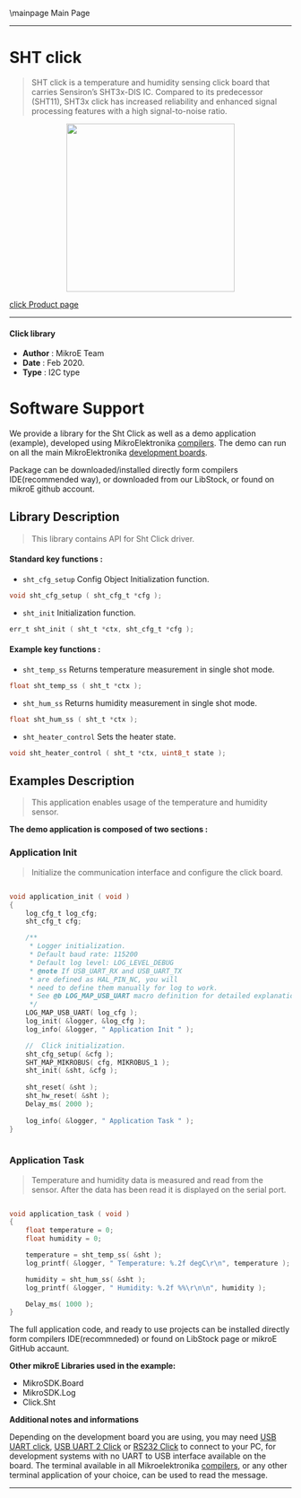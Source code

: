 \mainpage Main Page
  
---
# SHT click

> SHT click is a temperature and humidity sensing click board that carries Sensiron’s SHT3x-DIS IC. Compared to its predecessor (SHT11), SHT3x click has increased reliability and enhanced signal processing features with a high signal-to-noise ratio.

<p align="center">
  <img src="https://download.mikroe.com/images/click_for_ide/sht_click.png" height=300px>
</p>

[click Product page](https://www.mikroe.com/sht-click)

---


#### Click library 

- **Author**        : MikroE Team
- **Date**          : Feb 2020.
- **Type**          : I2C type


# Software Support

We provide a library for the Sht Click 
as well as a demo application (example), developed using MikroElektronika 
[compilers](https://shop.mikroe.com/compilers). 
The demo can run on all the main MikroElektronika [development boards](https://shop.mikroe.com/development-boards).

Package can be downloaded/installed directly form compilers IDE(recommended way), or downloaded from our LibStock, or found on mikroE github account. 

## Library Description

> This library contains API for Sht Click driver.

#### Standard key functions :

- `sht_cfg_setup` Config Object Initialization function.
```c
void sht_cfg_setup ( sht_cfg_t *cfg ); 
```

- `sht_init` Initialization function.
```c
err_t sht_init ( sht_t *ctx, sht_cfg_t *cfg );
```

#### Example key functions :

- `sht_temp_ss` Returns temperature measurement in single shot mode.
```c
float sht_temp_ss ( sht_t *ctx );
```

- `sht_hum_ss` Returns humidity measurement in single shot mode.
```c
float sht_hum_ss ( sht_t *ctx );
```

- `sht_heater_control` Sets the heater state.
```c
void sht_heater_control ( sht_t *ctx, uint8_t state );
```

## Examples Description

> This application enables usage of the temperature and humidity sensor.

**The demo application is composed of two sections :**

### Application Init 

> Initialize the communication interface and configure the click board.

```c

void application_init ( void )
{
    log_cfg_t log_cfg;
    sht_cfg_t cfg;

    /** 
     * Logger initialization.
     * Default baud rate: 115200
     * Default log level: LOG_LEVEL_DEBUG
     * @note If USB_UART_RX and USB_UART_TX 
     * are defined as HAL_PIN_NC, you will 
     * need to define them manually for log to work. 
     * See @b LOG_MAP_USB_UART macro definition for detailed explanation.
     */
    LOG_MAP_USB_UART( log_cfg );
    log_init( &logger, &log_cfg );
    log_info( &logger, " Application Init " );

    //  Click initialization.
    sht_cfg_setup( &cfg );
    SHT_MAP_MIKROBUS( cfg, MIKROBUS_1 );
    sht_init( &sht, &cfg );
    
    sht_reset( &sht );
    sht_hw_reset( &sht );
    Delay_ms( 2000 );
    
    log_info( &logger, " Application Task " );
}
  
```

### Application Task

> Temperature and humidity data is measured and read from the sensor. 
> After the data has been read it is displayed on the serial port.

```c

void application_task ( void )
{
    float temperature = 0;
    float humidity = 0;

    temperature = sht_temp_ss( &sht );
    log_printf( &logger, " Temperature: %.2f degC\r\n", temperature );

    humidity = sht_hum_ss( &sht );
    log_printf( &logger, " Humidity: %.2f %%\r\n\n", humidity );

    Delay_ms( 1000 );
}  

```

The full application code, and ready to use projects can be  installed directly form compilers IDE(recommneded) or found on LibStock page or mikroE GitHub accaunt.

**Other mikroE Libraries used in the example:** 

- MikroSDK.Board
- MikroSDK.Log
- Click.Sht

**Additional notes and informations**

Depending on the development board you are using, you may need 
[USB UART click](https://shop.mikroe.com/usb-uart-click), 
[USB UART 2 Click](https://shop.mikroe.com/usb-uart-2-click) or 
[RS232 Click](https://shop.mikroe.com/rs232-click) to connect to your PC, for 
development systems with no UART to USB interface available on the board. The 
terminal available in all Mikroelektronika 
[compilers](https://shop.mikroe.com/compilers), or any other terminal application 
of your choice, can be used to read the message.



---
